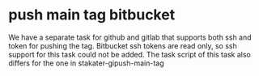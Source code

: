 # push main tag bitbucket

We have a separate task for github and gitlab that supports both ssh and token for pushing the tag.
Bitbucket ssh tokens are read only, so ssh support for this task could not be added. 
The task script of this task also differs for the one in stakater-gipush-main-tag